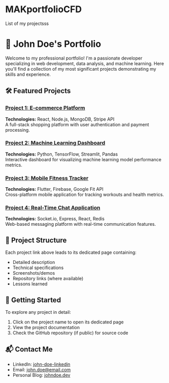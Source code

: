 # MAKportfolioCFD
List of my projectsss

# 🚀 John Doe's Portfolio

Welcome to my professional portfolio! I'm a passionate developer specializing in web development, data analysis, and machine learning. Here you'll find a collection of my most significant projects demonstrating my skills and experience.

## 🛠️ Featured Projects

### [Project 1: E-commerce Platform](./project/project1.md)
**Technologies:** React, Node.js, MongoDB, Stripe API  
A full-stack shopping platform with user authentication and payment processing.

### [Project 2: Machine Learning Dashboard](./projects/ml-dashboard.md) 
**Technologies:** Python, TensorFlow, Streamlit, Pandas  
Interactive dashboard for visualizing machine learning model performance metrics.

### [Project 3: Mobile Fitness Tracker](./projects/fitness-tracker.md)
**Technologies:** Flutter, Firebase, Google Fit API  
Cross-platform mobile application for tracking workouts and health metrics.

### [Project 4: Real-Time Chat Application](./projects/chat-app.md)
**Technologies:** Socket.io, Express, React, Redis  
Web-based messaging platform with real-time communication features.

## 📂 Project Structure
Each project link above leads to its dedicated page containing:
- Detailed description
- Technical specifications
- Screenshots/demos
- Repository links (where available)
- Lessons learned

## 🚀 Getting Started
To explore any project in detail:
1. Click on the project name to open its dedicated page
2. View the project documentation
3. Check the GitHub repository (if public) for source code

## 📬 Contact Me
- LinkedIn: [john-doe-linkedin](https://linkedin.com/in/john-doe)
- Email: john.doe@email.com
- Personal Blog: [johndoe.dev](https://johndoe.dev)
